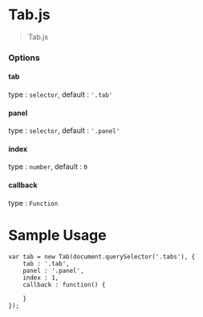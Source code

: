 # Tab.js

> Tab.js

### Options

#### tab

type : `selector`, default : `'.tab'`

#### panel

type : `selector`, default : `'.panel'`

#### index

type : `number`, default : `0`

#### callback

type : `Function`

# Sample Usage

```
var tab = new Tab(document.querySelector('.tabs'), {
    tab : '.tab',
    panel : '.panel',
    index : 1,
    callback : function() {
        
    }
});
```
